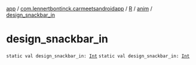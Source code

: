 [app](../../../index.md) / [com.lennertbontinck.carmeetsandroidapp](../../index.md) / [R](../index.md) / [anim](index.md) / [design_snackbar_in](./design_snackbar_in.md)

# design_snackbar_in

`static val design_snackbar_in: `[`Int`](https://kotlinlang.org/api/latest/jvm/stdlib/kotlin/-int/index.html)
`static val design_snackbar_in: `[`Int`](https://kotlinlang.org/api/latest/jvm/stdlib/kotlin/-int/index.html)